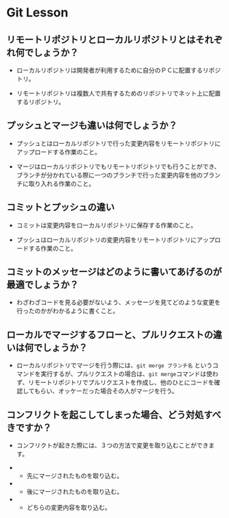 # Git Lesson

## リモートリポジトリとローカルリポジトリとはそれぞれ何でしょうか？

- ローカルリポジトリは開発者が利用するために自分のＰＣに配置するリポジトリ。

- リモートリポジトリは複数人で共有するためのリポジトリでネット上に配置するリポジトリ。     

## プッシュとマージも違いは何でしょうか？

- プッシュとはローカルリポジトリで行った変更内容をリモートリポジトリにアップロードする作業のこと。

- マージはローカルリポジトリでもリモートリポジトリでも行うことができ、ブランチが分かれている際に一つのブランチで行った変更内容を他のブランチに取り入れる作業のこと。

## コミットとプッシュの違い

- コミットは変更内容をローカルリポジトリに保存する作業のこと。

- プッシュはローカルリポジトリの変更内容をリモートリポジトリにアップロードする作業のこと。

## コミットのメッセージはどのように書いてあげるのが最適でしょうか？

- わざわざコードを見る必要がないよう、メッセージを見てどのような変更を行ったのかがわかるように書くこと。

## ローカルでマージするフローと、プルリクエストの違いは何でしょうか？

- ローカルリポジトリでマージを行う際には、```git merge ブランチ名``` というコマンドを実行するが、プルリクエストの場合は、```git merge```コマンドは使わず、リモートリポジトリでプルリクエストを作成し、他のひとにコードを確認してもらい、オッケーだった場合その人がマージを行う。

## コンフリクトを起こしてしまった場合、どう対処すべきですか？

+ コンフリクトが起きた際には、３つの方法で変更を取り込むことができます。

+ +  先にマージされたものを取り込む。
+ + 後にマージされたものを取り込む。
+ + どちらの変更内容を取り込む。